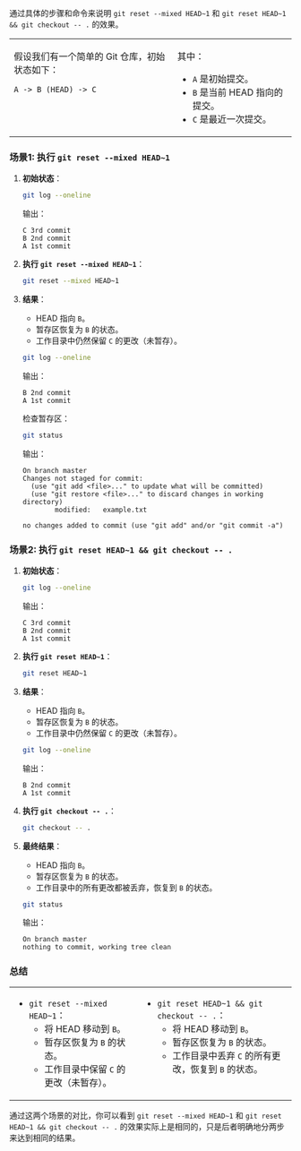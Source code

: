 通过具体的步骤和命令来说明 `git reset --mixed HEAD~1` 和 `git reset HEAD~1 && git checkout -- .` 的效果。

<table><tr><td style='vertical-align:top'>

假设我们有一个简单的 Git 仓库，初始状态如下：

```
A -> B (HEAD) -> C
```

</td><td style='vertical-align:top'>

其中：
- `A` 是初始提交。
- `B` 是当前 HEAD 指向的提交。
- `C` 是最近一次提交。

</td></tr></table>

### 场景1: 执行 `git reset --mixed HEAD~1`

1. **初始状态**：
   ```sh
   git log --oneline
   ```
   输出：
   ```
   C 3rd commit
   B 2nd commit
   A 1st commit
   ```

2. **执行 `git reset --mixed HEAD~1`**：
   ```sh
   git reset --mixed HEAD~1
   ```

3. **结果**：
   - HEAD 指向 `B`。
   - 暂存区恢复为 `B` 的状态。
   - 工作目录中仍然保留 `C` 的更改（未暂存）。

   ```sh
   git log --oneline
   ```
   输出：
   ```
   B 2nd commit
   A 1st commit
   ```

   检查暂存区：
   ```sh
   git status
   ```
   输出：
   ```
   On branch master
   Changes not staged for commit:
     (use "git add <file>..." to update what will be committed)
     (use "git restore <file>..." to discard changes in working directory)
           modified:   example.txt

   no changes added to commit (use "git add" and/or "git commit -a")
   ```

### 场景2: 执行 `git reset HEAD~1 && git checkout -- .`

1. **初始状态**：
   ```sh
   git log --oneline
   ```
   输出：
   ```
   C 3rd commit
   B 2nd commit
   A 1st commit
   ```

2. **执行 `git reset HEAD~1`**：
   ```sh
   git reset HEAD~1
   ```

3. **结果**：
   - HEAD 指向 `B`。
   - 暂存区恢复为 `B` 的状态。
   - 工作目录中仍然保留 `C` 的更改（未暂存）。

   ```sh
   git log --oneline
   ```
   输出：
   ```
   B 2nd commit
   A 1st commit
   ```

4. **执行 `git checkout -- .`**：
   ```sh
   git checkout -- .
   ```

5. **最终结果**：
   - HEAD 指向 `B`。
   - 暂存区恢复为 `B` 的状态。
   - 工作目录中的所有更改都被丢弃，恢复到 `B` 的状态。

   ```sh
   git status
   ```
   输出：
   ```
   On branch master
   nothing to commit, working tree clean
   ```

### 总结

<table><tr><td style='vertical-align:top'>

- `git reset --mixed HEAD~1`：
  - 将 HEAD 移动到 `B`。
  - 暂存区恢复为 `B` 的状态。
  - 工作目录中保留 `C` 的更改（未暂存）。

</td><td style='vertical-align:top'>

- `git reset HEAD~1 && git checkout -- .`：
  - 将 HEAD 移动到 `B`。
  - 暂存区恢复为 `B` 的状态。
  - 工作目录中丢弃 `C` 的所有更改，恢复到 `B` 的状态。

</td></tr></table>

通过这两个场景的对比，你可以看到 `git reset --mixed HEAD~1` 和 `git reset HEAD~1 && git checkout -- .` 的效果实际上是相同的，只是后者明确地分两步来达到相同的结果。